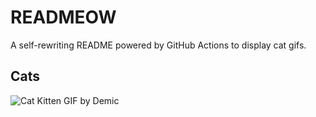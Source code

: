 # READMEOW

A self-rewriting README powered by GitHub Actions to display cat gifs.

## Cats

![Cat Kitten GIF by Demic](https://media2.giphy.com/media/3oriO0OEd9QIDdllqo/200.gif?cid=9acd02da4et08syz6whpxs5f97rcnzdpregqte0rdki8gb8o&ep=v1_gifs_search&rid=200.gif&ct=g)
